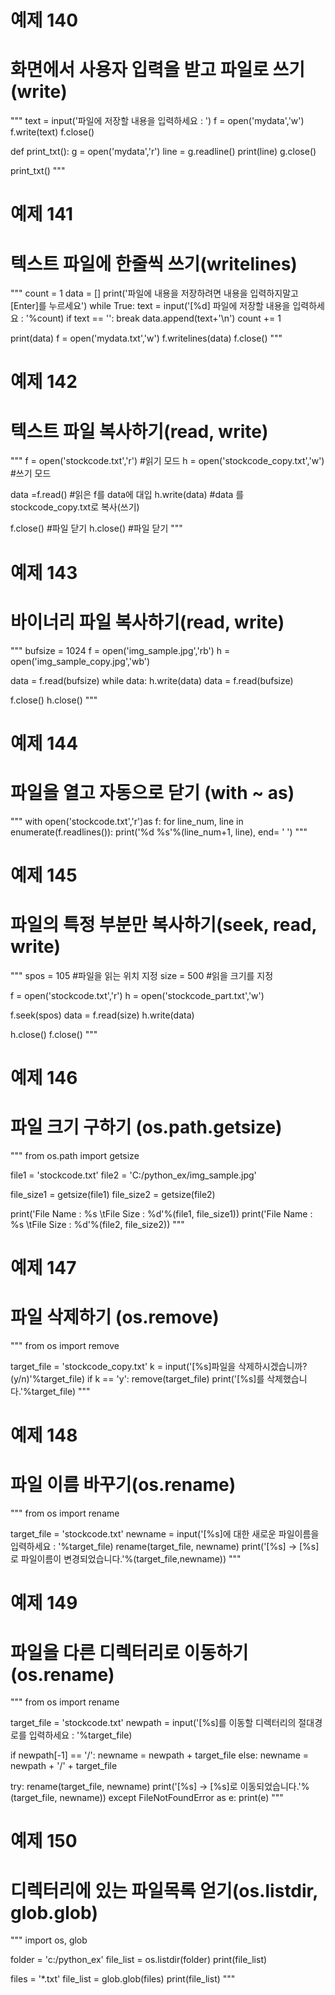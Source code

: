 # 예제 140

# 화면에서 사용자 입력을 받고 파일로 쓰기(write)
"""
text = input('파일에 저장할 내용을 입력하세요 : ')
f = open('mydata','w')
f.write(text)
f.close()

def print_txt():
    g = open('mydata','r')
    line = g.readline()
    print(line)
    g.close()

print_txt()
"""
# 예제 141
# 텍스트 파일에 한줄씩 쓰기(writelines)
"""
count = 1
data = []
print('파일에 내용을 저장하려면 내용을 입력하지말고 [Enter]를 누르세요')
while True:
    text = input('[%d] 파일에 저장할 내용을 입력하세요 : '%count)
    if text == '':
        break
    data.append(text+'\n')
    count += 1

print(data)
f = open('mydata.txt','w')
f.writelines(data)
f.close()
"""

# 예제 142
# 텍스트 파일 복사하기(read, write)
"""
f = open('stockcode.txt','r')       #읽기 모드
h = open('stockcode_copy.txt','w')  #쓰기 모드

data =f.read()                      #읽은 f를 data에 대입
h.write(data)                       #data 를 stockcode_copy.txt로 복사(쓰기)

f.close()                           #파일 닫기
h.close()                           #파일 닫기
"""

# 예제 143
# 바이너리 파일 복사하기(read, write)

"""
bufsize = 1024
f = open('img_sample.jpg','rb')
h = open('img_sample_copy.jpg','wb')

data = f.read(bufsize)
while data:
    h.write(data)
    data = f.read(bufsize)

f.close()
h.close()
"""

# 예제 144
# 파일을 열고 자동으로 닫기 (with ~ as)
"""
with open('stockcode.txt','r')as f:
    for line_num, line in enumerate(f.readlines()):
        print('%d %s'%(line_num+1, line), end= ' ')
"""

# 예제 145
# 파일의 특정 부분만 복사하기(seek, read, write)
"""
spos = 105      #파일을 읽는 위치 지정
size = 500      #읽을 크기를 지정

f = open('stockcode.txt','r')
h = open('stockcode_part.txt','w')

f.seek(spos)
data = f.read(size)
h.write(data)

h.close()
f.close()
"""

# 예제 146
# 파일 크기 구하기 (os.path.getsize)
"""
from os.path import getsize

file1 = 'stockcode.txt'
file2 = 'C:/python_ex/img_sample.jpg'

file_size1 = getsize(file1)
file_size2 = getsize(file2)

print('File Name : %s \tFile Size : %d'%(file1, file_size1))
print('File Name : %s \tFile Size : %d'%(file2, file_size2))
"""

# 예제 147
# 파일 삭제하기  (os.remove)
"""
from os import remove

target_file = 'stockcode_copy.txt'
k = input('[%s]파일을 삭제하시겠습니까? (y/n)'%target_file)
if k == 'y':
    remove(target_file)
    print('[%s]를 삭제했습니다.'%target_file)
"""

# 예제 148
# 파일 이름 바꾸기(os.rename)
"""
from os import rename

target_file = 'stockcode.txt'
newname = input('[%s]에 대한 새로운 파일이름을 입력하세요 : '%target_file)
rename(target_file, newname)
print('[%s] -> [%s]로 파일이름이 변경되었습니다.'%(target_file,newname))
"""

# 예제 149
# 파일을 다른 디렉터리로 이동하기(os.rename)

"""
from os import rename

target_file = 'stockcode.txt'
newpath = input('[%s]를 이동할 디렉터리의 절대경로를 입력하세요 : '%target_file)

if newpath[-1] == '/':
    newname = newpath + target_file
else:
    newname = newpath + '/' + target_file

try:
    rename(target_file, newname)
    print('[%s] -> [%s]로 이동되었습니다.'%(target_file, newname))
except FileNotFoundError as e:
    print(e)
"""

# 예제 150
# 디렉터리에 있는 파일목록 얻기(os.listdir, glob.glob)

"""
import os, glob

folder = 'c:/python_ex'
file_list = os.listdir(folder)
print(file_list)

files = '*.txt'
file_list = glob.glob(files)
print(file_list)
"""

